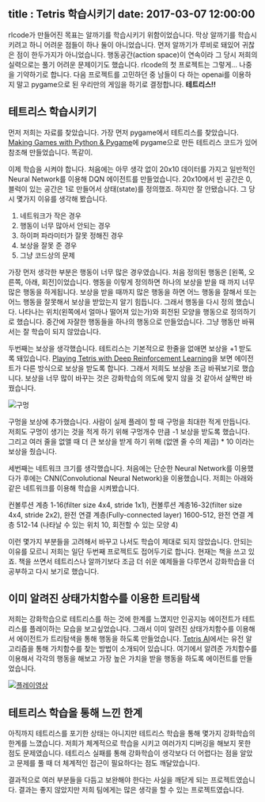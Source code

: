 title : Tetris 학습시키기
date: 2017-03-07 12:00:00
---


rlcode가 만들어진 목표는 알까기를 학습시키기 위함이었습니다. 막상 알까기를 학습시키려고 하니 어려운 점들이 하나 둘이 아니었습니다.  먼저 알까기가 루비로 돼있어 귀찮은 점이 한두가지가 아니었습니다. 행동공간(action space)이 연속이라 그 당시 저희의 실력으로는 풀기 어려운 문제이기도 했습니다. rlcode의 첫 프로젝트는 그렇게...  나중을 기약하기로 합니다. 다음 프로젝트를 고민하던 중 남들이 다 하는 openai를 이용하지 말고 pygame으로 된 우리만의 게임을 하기로 결정합니다. **테트리스!!**

<!--more-->

## 테트리스 학습시키기

먼저 저희는 자료를 찾았습니다. 가장 먼저 pygame에서 테트리스를 찾았습니다. [Making Games with Python & Pygame](https://inventwithpython.com/makinggames.pdf)에 pygame으로 만든 테트리스 코드가 있어 참조해 만들었습니다. 똑같이.

이제 학습을 시켜야 합니다. 처음에는 아무 생각 없이 20x10 데이터를 가지고 일반적인 Neural Network를 이용해 DQN 에이전트를 만들었습니다. 20x10에서 빈 공간은 0, 블럭이 있는 공간은 1로 만들어서 상태(state)를 정의했죠. 하지만 잘 안됐습니다. 그 당시 몇가지 이유를 생각해 봤습니다.

1. 네트워크가 작은 경우
2. 행동이 너무 많아서 안되는 경우
3. 하이퍼 파라미터가 잘못 정해진 경우
4. 보상을 잘못 준 경우
5. 그냥 코드상의 문제



가장 먼저 생각한 부분은 행동이 너무 많은 경우였습니다. 처음 정의된 행동은 [왼쪽, 오른쪽, 아래, 회전]이었습니다. 행동을 이렇게 정의하면 하나의 보상을 받을 때 까지 너무 많은 행동을 하게됩니다. 보상을 받을 때까지 많은 행동을 하면 어느 행동을 잘해서 또는 어느 행동을 잘못해서 보상을 받았는지 알기 힘듭니다. 그래서 행동을 다시 정의 했습니다. 나타나는 위치(왼쪽에서 얼마나 떨어져 있는가)와 회전된 모양을 행동으로 정의하기로 했습니다. 중간에 자잘한 행동들을 하나의 행동으로 만들었습니다. 그냥 행동만 바꿔서는 잘 학습이 되지 않았습니다.



두번째는 보상을 생각했습니다. 테트리스는 기본적으로 한줄을 없애면 보상을 +1 받도록 돼있습니다. [Playing Tetris with Deep Reinforcement Learning](http://cs231n.stanford.edu/reports2016/121_Report.pdf)을 보면 에이전트가 다른 방식으로 보상을 받도록 합니다. 그래서 저희도 보상을 조금 바꿔보기로 했습니다. 보상을 너무 많이 바꾸는 것은 강화학습의 의도에 맞지 않을 것 같아서 살짝만 바꿨습니다.

![구멍](/images/holes.png)

구멍을 보상에 추가했습니다. 사람이 실제 플레이 할 때 구멍을 최대한 적게 만듭니다. 저희도 구멍이 생기는 것을 적게 하기 위해 구멍개수 만큼 -1 보상을 받도록 했습니다. 그리고 여러 줄을 없앨 때 더 큰 보상을 받게 하기 위해 (없앤 줄 수의 제곱) * 10 이라는 보상을 줬습니다.


세번째는 네트워크 크기를 생각했습니다. 처음에는 단순한 Neural Network를 이용했다가 후에는 CNN(Convolutional Neural Network)을 이용했습니다. 저희는 아래와 같은 네트워크를 이용해 학습을 시켜봤습니다.

컨볼루션 계층 1-16(filter size 4x4, stride 1x1), 컨볼루션 계층16-32(filter size 4x4, stride 2x2), 완전 연결 계층(Fully-connected layer) 1600-512, 완전 연결 계층 512-14 (나타날 수 있는 위치 10, 회전할 수 있는 모양 4)



이런 몇가지 부분들을 고려해서 바꾸고 나서도 학습이 제대로 되지 않았습니다. 안되는 이유를 모르니 저희는 일단 두번째 프로젝트도 접어두기로 합니다. 현재는 책을 쓰고 있죠. 책을 쓰면서 테트리스나 알까기보다 조금 더 쉬운 예제들을 다루면서 강화학습을 더 공부하고 다시 보기로 했습니다. 



## 이미 알려진 상태가치함수를 이용한 트리탐색

저희는 강화학습으로 테트리스를 하는 것에 한계를 느꼈지만 인공지능 에이전트가 테트리스를 플레이하는 모습을 보고싶었습니다. 그래서 이미 알려진 상태가치함수를 이용해서 에이전트가 트리탐색을 통해 행동을 하도록 만들었습니다. [Tetris AI](https://codemyroad.wordpress.com/2013/04/14/tetris-ai-the-near-perfect-player/)에서는 유전 알고리즘을 통해 가치함수를 찾는 방법이 소개되어 있습니다. 여기에서 알려준 가치함수를 이용해서 각각의 행동을 해보고 가장 높은 가치을 받을 행동을 하도록 에이전트를 만들었습니다.

[![플레이영상](https://img.youtube.com/vi/QZys5ZURqnc/0.jpg)](https://www.youtube.com/watch?v=QZys5ZURqnc?t=0s)

## 테트리스 학습을 통해 느낀 한계

아직까지 테트리스를 포기한 상태는 아니지만 테트리스 학습을 통해 몇가지 강화학습의 한계를 느꼈습니다. 저희가 체계적으로 학습을 시키고 여러가지 디버깅을 해보지 못한 점도 문제였습니다. 테트리스 실패를 통해 강화학습이 생각보다 더 어렵다는 점을 알았고 문제를 풀 때 더 체계적인 접근이 필요하다는 점도 깨달았습니다.

결과적으로 여러 부분들을 다듬고 보완해야 한다는 사실을 깨닫게 되는 프로젝트였습니다. 결과는 좋지 않았지만 저희 팀에게는 많은 생각을 할 수 있는 프로젝트였습니다.


